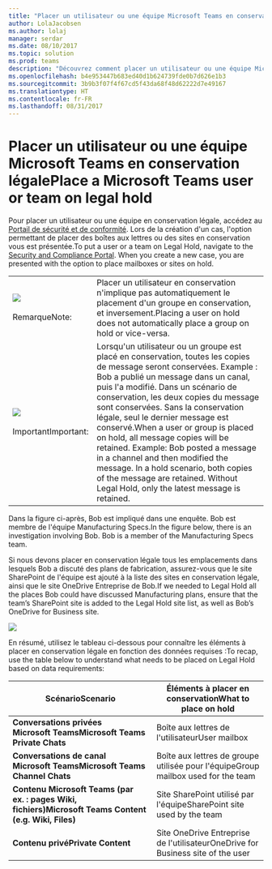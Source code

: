 ```yaml
---
title: "Placer un utilisateur ou une équipe Microsoft Teams en conservation légale | Support Microsoft"
author: LolaJacobsen
ms.author: lolaj
manager: serdar
ms.date: 08/10/2017
ms.topic: solution
ms.prod: teams
description: "Découvrez comment placer un utilisateur ou une équipe Microsoft Teams en conservation légale à l'aide du portail de sécurité et de conformité et quels sont les éléments nécessaires à une conservation légale en fonction des données requises."
ms.openlocfilehash: b4e953447b683ed40d1b624739fde0b7d626e1b3
ms.sourcegitcommit: 3b9b3f07f4f67cd5f43da68f48d62222d7e49167
ms.translationtype: HT
ms.contentlocale: fr-FR
ms.lasthandoff: 08/31/2017
---
```

<a name="place-a-microsoft-teams-user-or-team-on-legal-hold"></a><span data-ttu-id="bf6a5-103">Placer un utilisateur ou une équipe Microsoft Teams en conservation légale</span><span class="sxs-lookup"><span data-stu-id="bf6a5-103">Place a Microsoft Teams user or team on legal hold</span></span>
=======================================

<span data-ttu-id="bf6a5-p101">Pour placer un utilisateur ou une équipe en conservation légale, accédez au [Portail de sécurité et de conformité](https://go.microsoft.com/fwlink/?linkid=854628). Lors de la création d'un cas, l'option permettant de placer des boîtes aux lettres ou des sites en conservation vous est présentée.</span><span class="sxs-lookup"><span data-stu-id="bf6a5-p101">To put a user or a team on Legal Hold, navigate to the [Security and Compliance Portal](https://go.microsoft.com/fwlink/?linkid=854628). When you create a new case, you are presented with the option to place mailboxes or sites on hold.</span></span>

|||
|---------|---------|
|![](media/Place_a_Microsoft_Teams_user_or_team_on_legal_hold_image1.png)<br></br> <span data-ttu-id="bf6a5-106">Remarque</span><span class="sxs-lookup"><span data-stu-id="bf6a5-106">Note:</span></span>     |<span data-ttu-id="bf6a5-107">Placer un utilisateur en conservation n'implique pas automatiquement le placement d'un groupe en conservation, et inversement.</span><span class="sxs-lookup"><span data-stu-id="bf6a5-107">Placing a user on hold does not automatically place a group on hold or vice-versa.</span></span>         |
|![](media/Place_a_Microsoft_Teams_user_or_team_on_legal_hold_image2.png)<br></br> <span data-ttu-id="bf6a5-108">Important</span><span class="sxs-lookup"><span data-stu-id="bf6a5-108">Important:</span></span>     |<span data-ttu-id="bf6a5-p102">Lorsqu'un utilisateur ou un groupe est placé en conservation, toutes les copies de message seront conservées. Example : Bob a publié un message dans un canal, puis l'a modifié. Dans un scénario de conservation, les deux copies du message sont conservées. Sans la conservation légale, seul le dernier message est conservé.</span><span class="sxs-lookup"><span data-stu-id="bf6a5-p102">When a user or group is placed on hold, all message copies will be retained. Example: Bob posted a message in a channel and then modified the message. In a hold scenario, both copies of the message are retained. Without Legal Hold, only the latest message is retained.</span></span>         |

<span data-ttu-id="bf6a5-p103">Dans la figure ci-après, Bob est impliqué dans une enquête. Bob est membre de l'équipe Manufacturing Specs.</span><span class="sxs-lookup"><span data-stu-id="bf6a5-p103">In the figure below, there is an investigation involving Bob. Bob is a member of the Manufacturing Specs team.</span></span>

<span data-ttu-id="bf6a5-115">Si nous devons placer en conservation légale tous les emplacements dans lesquels Bob a discuté des plans de fabrication, assurez-vous que le site SharePoint de l'équipe est ajouté à la liste des sites en conservation légale, ainsi que le site OneDrive Entreprise de Bob.</span><span class="sxs-lookup"><span data-stu-id="bf6a5-115">If we needed to Legal Hold all the places Bob could have discussed Manufacturing plans, ensure that the team’s SharePoint site is added to the Legal Hold site list, as well as Bob’s OneDrive for Business site.</span></span>

![](media/Place_a_Microsoft_Teams_user_or_team_on_legal_hold_image3.png)

<span data-ttu-id="bf6a5-116">En résumé, utilisez le tableau ci-dessous pour connaître les éléments à placer en conservation légale en fonction des données requises :</span><span class="sxs-lookup"><span data-stu-id="bf6a5-116">To recap, use the table below to understand what needs to be placed on Legal Hold based on data requirements:</span></span>

|<span data-ttu-id="bf6a5-117">Scénario</span><span class="sxs-lookup"><span data-stu-id="bf6a5-117">Scenario</span></span>  |<span data-ttu-id="bf6a5-118">Éléments à placer en conservation</span><span class="sxs-lookup"><span data-stu-id="bf6a5-118">What to place on hold</span></span>  |
|---------|---------|
|<span data-ttu-id="bf6a5-119">**Conversations privées Microsoft Teams**</span><span class="sxs-lookup"><span data-stu-id="bf6a5-119">**Microsoft Teams Private Chats**</span></span>     |<span data-ttu-id="bf6a5-120">Boîte aux lettres de l'utilisateur</span><span class="sxs-lookup"><span data-stu-id="bf6a5-120">User mailbox</span></span>         |
|<span data-ttu-id="bf6a5-121">**Conversations de canal Microsoft Teams**</span><span class="sxs-lookup"><span data-stu-id="bf6a5-121">**Microsoft Teams Channel Chats**</span></span>    |<span data-ttu-id="bf6a5-122">Boîte aux lettres de groupe utilisée pour l'équipe</span><span class="sxs-lookup"><span data-stu-id="bf6a5-122">Group mailbox used for the team</span></span>         |
|<span data-ttu-id="bf6a5-123">**Contenu Microsoft Teams (par ex. : pages Wiki, fichiers)**</span><span class="sxs-lookup"><span data-stu-id="bf6a5-123">**Microsoft Teams Content (e.g. Wiki, Files)**</span></span>     |<span data-ttu-id="bf6a5-124">Site SharePoint utilisé par l'équipe</span><span class="sxs-lookup"><span data-stu-id="bf6a5-124">SharePoint site used by the team</span></span>         |
|<span data-ttu-id="bf6a5-125">**Contenu privé**</span><span class="sxs-lookup"><span data-stu-id="bf6a5-125">**Private Content**</span></span>     |<span data-ttu-id="bf6a5-126">Site OneDrive Entreprise de l'utilisateur</span><span class="sxs-lookup"><span data-stu-id="bf6a5-126">OneDrive for Business site of the user</span></span>         |
